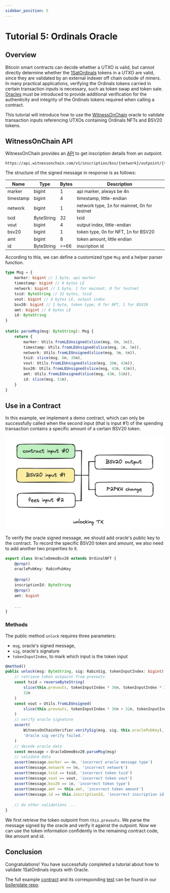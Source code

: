 ```yaml
---
sidebar_position: 5
---
```


# Tutorial 5: Ordinals Oracle

## Overview
Bitcoin smart contracts can decide whether a UTXO is valid, but cannot directly determine whether the [1SatOrdinals](https://docs.1satordinals.com/) tokens in a UTXO are valid, since they are validated by an external indexer off chain outside of miners. In many practical applications, verifying the Ordinals tokens carried in certain transaction inputs is necessary, such as token swap and token sale. [Oracles](../../tutorials/oracle.md) must be introduced to provide additional verification for the authenticity and integrity of the Ordinals tokens required when calling a contract.

This tutorial will introduce how to use the [WitnessOnChain](https://api.witnessonchain.com) oracle to validate transaction inputs referencing UTXOs containing Ordinals NFTs and BSV20 tokens.

## WitnessOnChain API

WitnessOnChain provides an [API](https://api.witnessonchain.com/#/v1/V1Controller_getInscription) to get inscription details from an outpoint.

```
https://api.witnessonchain.com/v1/inscription/bsv/{network}/outpoint/{txid}/{vout}
```

The structure of the signed message in response is as follows:

| Name      | Type       | Bytes | Description                                  |
| --------- | ---------- | ----- | -------------------------------------------- |
| marker    | bigint     | 1     | api marker, always be 4n                     |
| timestamp | bigint     | 4     | timestamp, little-endian                     |
| network   | bigint     | 1     | network type, 1n for mainnet, 0n for testnet |
| txid      | ByteString | 32    | txid                                         |
| vout      | bigint     | 4     | output index, little-endian                  |
| bsv20     | bigint     | 1     | token type, 0n for NFT, 1n for BSV20         |
| amt       | bigint     | 8     | token amount, little endian                  |
| id        | ByteString | >=66  | inscription id                               |

According to this, we can define a customized type `Msg` and a helper parser function.

```ts
type Msg = {
    marker: bigint // 1 byte, api marker
    timestamp: bigint // 4 bytes LE
    network: bigint // 1 byte, 1 for mainnet, 0 for testnet
    txid: ByteString // 32 bytes, txid
    vout: bigint // 4 bytes LE, output index
    bsv20: bigint // 1 byte, token type, 0 for NFT, 1 for BSV20
    amt: bigint // 8 bytes LE
    id: ByteString
}

static parseMsg(msg: ByteString): Msg {
    return {
        marker: Utils.fromLEUnsigned(slice(msg, 0n, 1n)),
        timestamp: Utils.fromLEUnsigned(slice(msg, 1n, 5n)),
        network: Utils.fromLEUnsigned(slice(msg, 5n, 6n)),
        txid: slice(msg, 6n, 38n),
        vout: Utils.fromLEUnsigned(slice(msg, 38n, 42n)),
        bsv20: Utils.fromLEUnsigned(slice(msg, 42n, 43n)),
        amt: Utils.fromLEUnsigned(slice(msg, 43n, 51n)),
        id: slice(msg, 51n),
    }
}
```

## Use in a Contract

In this example, we implement a demo contract, which can only be successfully called when the second input (that is input #1) of the spending transaction contains a specific amount of a certain BSV20 token.

![](../../../static/img/oracle-demo-bsv20-unlocking-tx.png)

To verify the oracle signed message, we should add oracle's public key to the contract. To record the specific BSV20 token and amount, we also need to add another two properties to it.

```ts
export class OracleDemoBsv20 extends OrdinalNFT {
    @prop()
    oraclePubKey: RabinPubKey

    @prop()
    inscriptionId: ByteString
    @prop()
    amt: bigint
    
    ...
}
```

### Methods

The public method `unlock` requires three parameters:

- `msg`, oracle's signed message,
- `sig`, oracle's signature
- `tokenInputIndex`, to mark which input is the token input

```ts
@method()
public unlock(msg: ByteString, sig: RabinSig, tokenInputIndex: bigint) {
    // retrieve token outpoint from prevouts
    const txid = reverseByteString(
        slice(this.prevouts, tokenInputIndex * 36n, tokenInputIndex * 36n + 32n),
        32n
    )
    const vout = Utils.fromLEUnsigned(
        slice(this.prevouts, tokenInputIndex * 36n + 32n, tokenInputIndex * 36n + 36n)
    )
    // verify oracle signature
    assert(
        WitnessOnChainVerifier.verifySig(msg, sig, this.oraclePubKey),
        'Oracle sig verify failed.'
    )
    // decode oracle data
    const message = OracleDemoBsv20.parseMsg(msg)
    // validate data
    assert(message.marker == 4n, 'incorrect oracle message type')
    assert(message.network == 0n, 'incorrect network')
    assert(message.txid == txid, 'incorrect token txid')
    assert(message.vout == vout, 'incorrect token vout')
    assert(message.bsv20 == 1n, 'incorrect token type')
    assert(message.amt >= this.amt, 'incorrect token amount')
    assert(message.id == this.inscriptionId, 'incorrect inscription id')

    // do other validations ...
}
```

We first retrieve the token outpoint from `this.prevouts`. We parse the message signed by the oracle and verify it against the outpoint. Now we can use the token information confidently in the remaining contract code, like amount and id.

## Conclusion

Congratulations! You have successfully completed a tutorial about how to validate 1SatOrdinals inputs with Oracle.

The full example [contract]() and its corresponding [test]() can be found in our [boilerplate repo](https://github.com/sCrypt-Inc/boilerplate).


